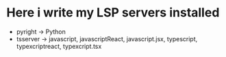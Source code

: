 # Here i write my LSP servers installed
* pyright -> Python 
* tsserver -> javascript, javascriptReact, javascript.jsx, typescript, typexcriptreact, typexcript.tsx

